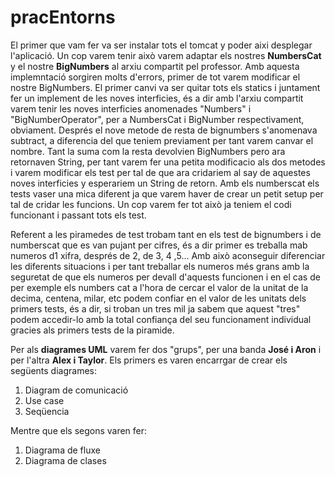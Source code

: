 # pracEntorns
El primer que vam fer va ser instalar tots el tomcat y poder aixi desplegar l'aplicació. 
Un cop varem tenir això varem adaptar els nostres **NumbersCat** y el nostre **BigNumbers** al arxiu compartit pel professor.
Amb aquesta implemntació sorgiren molts d'errors, primer de tot varem modificar el nostre BigNumbers.
El primer canvi va ser quitar tots els statics i juntament fer un implement de les noves interficies, és a dir
amb l'arxiu compartit varem tenir les noves interficies anomenades "Numbers" i "BigNumberOperator", per a 
NumbersCat i BigNumber respectivament, obviament. Després el nove metode de resta de bignumbers s'anomenava subtract,
a diferencia del que teniem previament per tant varem canvar el nombre. Tant la suma com la resta devolvien BigNumbers
pero ara retornaven String, per tant varem fer una petita modificacio als dos metodes i varem modificar els test
per tal de que ara cridariem al say de aquestes noves interficies y esperariem un String de retorn.
Amb els numberscat els tests vaser una mica diferent ja que varem haver de crear un petit setup per tal de cridar
les funcions. Un cop varem fer tot això ja teniem el codi funcionant i passant tots els test.

Referent a les piramedes de test trobam tant en els test de bignumbers i de numberscat que es van pujant per cifres, 
és a dir primer es treballa mab numeros d1 xifra, després de 2, de 3, 4 ,5...
Amb això aconseguir diferenciar les diferents situacions i per tant treballar els numeros més grans amb la 
seguretat de que els numeros per devall d'aquests funcionen i en el cas de per exemple els numbers cat a l'hora de
cercar el valor de la unitat de la decima, centena, milar, etc podem confiar en el valor de les unitats dels primers tests,
és a dir, si troban un tres mil ja sabem que aquest "tres" podem accedir-lo amb la total confiança del seu funcionament individual
gracies als primers tests de la piramide.

Per als **diagrames UML** varem fer dos "grups", per una banda **José i Aron** i per l'altra **Alex i Taylor**.
Els primers es varen encarrgar de crear els següents diagrames:
1. Diagram de comunicació
2. Use case
3. Seqüencia

Mentre que els segons varen fer:
1. Diagrama de fluxe
2. Diagrama de clases